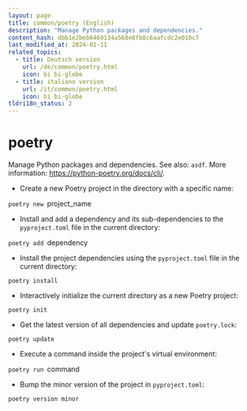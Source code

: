 ```yaml
---
layout: page
title: common/poetry (English)
description: "Manage Python packages and dependencies."
content_hash: dbb1e2beb6469134a568e8fb8c6aafcdc2e010c7
last_modified_at: 2024-01-11
related_topics:
  - title: Deutsch version
    url: /de/common/poetry.html
    icon: bi bi-globe
  - title: italiano version
    url: /it/common/poetry.html
    icon: bi bi-globe
tldri18n_status: 2
---
```

# poetry

Manage Python packages and dependencies.
See also: `asdf`.
More information: <https://python-poetry.org/docs/cli/>.

- Create a new Poetry project in the directory with a specific name:

`poetry new `<span class="tldr-var badge badge-pill bg-dark-lm bg-white-dm text-white-lm text-dark-dm font-weight-bold">project_name</span>

- Install and add a dependency and its sub-dependencies to the `pyproject.toml` file in the current directory:

`poetry add `<span class="tldr-var badge badge-pill bg-dark-lm bg-white-dm text-white-lm text-dark-dm font-weight-bold">dependency</span>

- Install the project dependencies using the `pyproject.toml` file in the current directory:

`poetry install`

- Interactively initialize the current directory as a new Poetry project:

`poetry init`

- Get the latest version of all dependencies and update `poetry.lock`:

`poetry update`

- Execute a command inside the project's virtual environment:

`poetry run `<span class="tldr-var badge badge-pill bg-dark-lm bg-white-dm text-white-lm text-dark-dm font-weight-bold">command</span>

- Bump the minor version of the project in `pyproject.toml`:

`poetry version minor`
